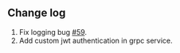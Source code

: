 ## Change log

1. Fix logging bug [#59](https://github.com/zhufuyi/sponge/issues/59).
2. Add custom jwt authentication in grpc service.
